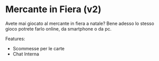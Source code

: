 # Mercante in Fiera (v2)

Avete mai giocato al mercante in fiera a natale?
Bene adesso lo stesso gioco potrete farlo online, da smartphone o da pc.

Features:
- Scommesse per le carte
- Chat Interna


